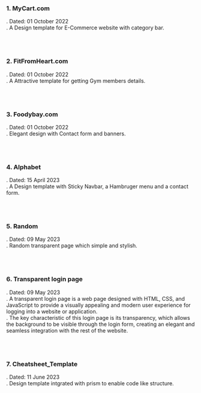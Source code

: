 <h3>1. MyCart.com</h3>
<p>
    . Dated: 01 October 2022 <br>
    . A Design template for E-Commerce website with category bar.
</p>
<br><br>
<h3>2. FitFromHeart.com</h3>
<p>
    . Dated: 01 October 2022 <br>
    . A Attractive template for getting Gym members details.
</p>
<br><br>
<h3>3. Foodybay.com</h3>
<p>
    . Dated: 01 October 2022 <br>
    . Elegant design with Contact form and banners.
</p>
<br><br>
<h3>4. Alphabet</h3>
<p>
    . Dated: 15 April 2023 <br>
    . A Design template with Sticky Navbar, a Hambruger menu and a contact form.
</p>
<br><br>
<h3>5. Random</h3>
<p>
    . Dated: 09 May 2023 <br>
    . Random transparent page which simple and stylish.
</p>
<br><br>
<h3>6. Transparent login page</h3>
<p>
    . Dated: 09 May 2023 <br>
    . A transparent login page is a web page designed with HTML, CSS, and JavaScript to provide a visually appealing and modern user experience for logging into a website or application. <br>
    . The key characteristic of this login page is its transparency, which allows the background to be visible through the login form, creating an elegant and seamless integration with the rest of the website.
</p>
<br><br>
<h3>7. Cheatsheet_Template</h3>
<p>
    . Dated: 11 June 2023 <br>
    . Design template intgrated with prism to enable code like structure.
</p>